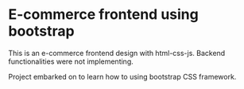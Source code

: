 # E-commerce frontend using bootstrap 
This is an e-commerce frontend design with html-css-js. Backend functionalities were not implementing.

Project embarked on to learn how to using bootstrap CSS framework.

